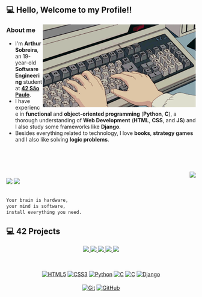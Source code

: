 ## 💻 Hello, Welcome to my Profile!!

<img src=pragramming.gif height=220 align=right>

<h3>About me</h3>
<ul>
   <li>I'm <strong>Arthur Sobreira</strong>, an 19-year-old <strong>Software Engineering</strong> student at <strong><a href="https://www.42network.org/" target="_blank">42 São Paulo</a></strong>.</li>
   <li>I have experience in <strong>functional</strong> and <strong>object-oriented programming</strong> (<strong>Python</strong>, <strong>C</strong>), a thorough understanding of <strong>Web Development</strong> (<strong>HTML</strong>, <strong>CSS</strong>, and <strong>JS</strong>) and I also study some frameworks like <strong>Django</strong>.</li>
   <li>Besides everything related to technology, I love <strong>books</strong>, <strong>strategy games</strong> and I also like solving <strong>logic problems</strong>.</li>
</ul><br>

##

<br>

<div>
  <a href="https://github.com/ArthurSobreira"><img align="right" height="180" src="https://github-readme-stats.vercel.app/api?username=ArthurSobreira&show_icons=false&theme=apprentice&include_all_commits=false&count_private=false"></a><br>
  <a align="center" href="mailto:tutusobreirai@gmail.com"><img src="https://img.shields.io/badge/-Gmail-%23333?style=for-the-badge&logo=gmail&logoColor=white" target="_blank"></a>
  <a align="center" href="https://www.linkedin.com/in/arthur-sobreira-96591722b" target="_blank"><img src="https://img.shields.io/badge/-LinkedIn-%230077B5?style=for-the-badge&logo=linkedin&logoColor=white" target="_blank"></a>
</div>
 
<br> 

```
Your brain is hardware, 
your mind is software, 
install everything you need.
```

## 💻 42 Projects

<div align="center">
   <a href="https://github.com/ArthurSobreira/42_libft" target="_blank">
      <img height=120 src="https://github.com/byaliego/42-project-badges/blob/main/badges/libftm.png">
   </a>
   <a href="https://github.com/ArthurSobreira/42_get_next_line" target="_blank">
      <img height=120 src="https://github.com/byaliego/42-project-badges/blob/main/badges/get_next_linem.png">
   </a>
   <a href="https://github.com/ArthurSobreira/42_ft_printf" target="_blank">
      <img height=120 src="https://github.com/byaliego/42-project-badges/blob/main/badges/ft_printfm.png">
   </a>
   <a href="https://github.com/ArthurSobreira/42_born2beroot" target="_blank">
      <img height=120 src="https://github.com/byaliego/42-project-badges/raw/main/badges/born2berootm.png">
   </a>
   <a href="https://github.com/ArthurSobreira/42_fdf" target="_blank">
      <img height=120 src="https://game.42sp.org.br/static/assets/achievements/fdfn.png">
   </a>
</div>
 
##

<div align="center" style="display: inline_block"><br>
  <a href='https://github.com/ArthurSobreira?tab=repositories&q=&type=&language=html&sort='><img align="center" alt="HTML5" height=30
       src="https://img.shields.io/badge/HTML5-E34F26?style=for-the-badge&logo=html5&logoColor=white"></a>
  <a href='https://github.com/ArthurSobreira?tab=repositories&q=CSS&type=&language=&sort='><img align="center" alt="CSS3" height=30
       src="https://img.shields.io/badge/CSS3-1572B6?style=for-the-badge&logo=css3&logoColor=white"></a>
  <a href='https://github.com/ArthurSobreira?tab=repositories&q=Python&type=&language=&sort='><img align="center" alt="Python" height=30 
       src="https://img.shields.io/badge/Python-14354C?style=for-the-badge&logo=python&logoColor=white"></a>
  <a href='https://github.com/ArthurSobreira?tab=repositories&q=&type=&language=c&sort='><img align="center" alt="C" height=30 
       src="https://img.shields.io/badge/C-00599C?style=for-the-badge&logo=c&logoColor=white"></a>
   <a href='https://github.com/ArthurSobreira?tab=repositories&q=&type=&language=c&sort='><img align="center" alt="C" height=30 
       src="https://img.shields.io/badge/Shell_Script-121011?style=for-the-badge&logo=gnu-bash&logoColor=white"></a>
  <a href='https://github.com/ArthurSobreira?tab=repositories&q=Django&type=&language=&sort='><img align="center" alt="Django" height=30 
       src="https://img.shields.io/badge/django-%23092E20.svg?style=for-the-badge&logo=django&logoColor=white"></a>
</div>
<div align="center" style="display: inline_block"><br>
   <a href='https://github.com/ArthurSobreira'><img align="center" alt="Git" height=30 
       src="https://img.shields.io/badge/GIT-E44C30?style=for-the-badge&logo=git&logoColor=white"></a>
  <a href='https://github.com/ArthurSobreira'><img align="center" alt="GitHub" height=30
       src="https://img.shields.io/badge/GitHub-100000?style=for-the-badge&logo=github&logoColor=white"></a>
</div>


